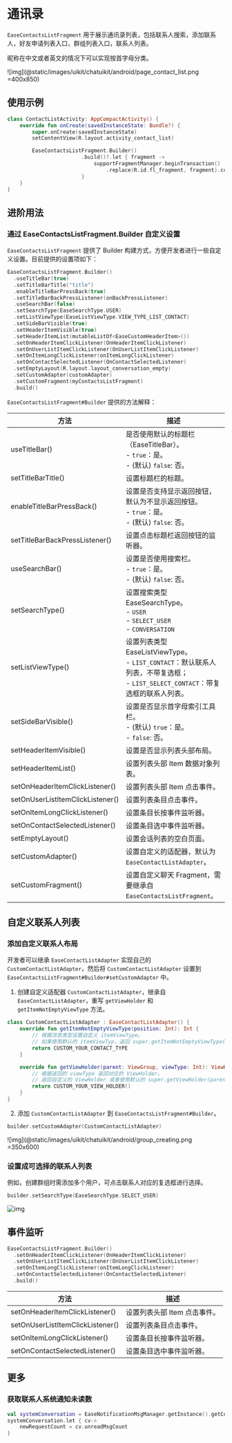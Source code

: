 # 通讯录

<Toc />

`EaseContactsListFragment` 用于展示通讯录列表，包括联系人搜索，添加联系人，好友申请列表入口，群组列表入口，联系人列表。

昵称在中文或者英文的情况下可以实现按首字母分类。

![img](@static/images/uikit/chatuikit/android/page_contact_list.png =400x850) 

## 使用示例

```kotlin
class ContactListActivity: AppCompactActivity() {
    override fun onCreate(savedInstanceState: Bundle?) {
        super.onCreate(savedInstanceState)
        setContentView(R.layout.activity_contact_list)

        EaseContactsListFragment.Builder()
                        .build()?.let { fragment ->
                            supportFragmentManager.beginTransaction()
                                .replace(R.id.fl_fragment, fragment).commit()
                        }
    }
}
```

## 进阶用法

### 通过 EaseContactsListFragment.Builder 自定义设置

`EaseContactsListFragment` 提供了 Builder 构建方式，方便开发者进行一些自定义设置。目前提供的设置项如下：

```kotlin
EaseContactsListFragment.Builder()
  .useTitleBar(true)
  .setTitleBarTitle("title")
  .enableTitleBarPressBack(true)
  .setTitleBarBackPressListener(onBackPressListener)
  .useSearchBar(false)
  .setSearchType(EaseSearchType.USER)
  .setListViewType(EaseListViewType.VIEW_TYPE_LIST_CONTACT)
  .setSideBarVisible(true)
  .setHeaderItemVisible(true)
  .setHeaderItemList(mutableListOf<EaseCustomHeaderItem>())
  .setOnHeaderItemClickListener(OnHeaderItemClickListener)
  .setOnUserListItemClickListener(OnUserListItemClickListener)
  .setOnItemLongClickListener(onItemLongClickListener)
  .setOnContactSelectedListener(OnContactSelectedListener)
  .setEmptyLayout(R.layout.layout_conversation_empty)
  .setCustomAdapter(customAdapter)
  .setCustomFragment(myContactsListFragment)
  .build()
```

`EaseContactsListFragment#Builder` 提供的方法解释：

| 方法                               | 描述                                                                                            |
|----------------------------------|-----------------------------------------------------------------------------------------------|
| useTitleBar()                    | 是否使用默认的标题栏（EaseTitleBar）。<br/> - `true`：是。 <br/> - (默认) `false`: 否。                               |
| setTitleBarTitle()               | 设置标题栏的标题。                                                                                     |
| enableTitleBarPressBack()        | 设置是否支持显示返回按钮，默认为不显示返回按钮。<br/> - `true`：是。<br/> - (默认) `false`: 否。                                |
| setTitleBarBackPressListener()   | 设置点击标题栏返回按钮的监听器。                                                                              |
| useSearchBar()                   | 设置是否使用搜索栏。<br/> - `true`：是。 <br/> - (默认) `false`: 否。                                     |
| setSearchType()                  | 设置搜索类型 EaseSearchType。<br/> - `USER` <br/> - `SELECT_USER` <br/> - `CONVERSATION`                              |
| setListViewType()                | 设置列表类型 EaseListViewType。<br/> - `LIST_CONTACT`：默认联系人列表，不带复选框；<br/> - `LIST_SELECT_CONTACT`：带复选框的联系人列表。 |
| setSideBarVisible()              | 设置是否显示首字母索引工具栏。<br/> - (默认) `true`：是。 <br/> - `false`: 否。                             |
| setHeaderItemVisible()           | 设置是否显示列表头部布局。                                                                                 |
| setHeaderItemList()              | 设置列表头部 Item 数据对象列表。                                                                             |
| setOnHeaderItemClickListener()   | 设置列表头部 Item 点击事件。                                                                               |
| setOnUserListItemClickListener() | 设置列表条目点击事件。                                                                                   |
| setOnItemLongClickListener()     | 设置条目长按事件监听器。                                                                                  |
| setOnContactSelectedListener()   | 设置条目选中事件监听器。                                                                                  |
| setEmptyLayout()                 | 设置会话列表的空白页面。                                                                                  |
| setCustomAdapter()               | 设置自定义的适配器，默认为 `EaseContactListAdapter`。                                                    |
| setCustomFragment()              | 设置自定义聊天 Fragment，需要继承自 `EaseContactsListFragment`。                                          |

## 自定义联系人列表

### 添加自定义联系人布局

开发者可以继承 `EaseContactListAdapter` 实现自己的 `CustomContactListAdapter`，然后将 `CustomContactListAdapter` 设置到 `EaseContactsListFragment#Builder#setCustomAdapter` 中。

1. 创建自定义适配器 `CustomContactListAdapter`，继承自 `EaseContactListAdapter`，重写 `getViewHolder` 和 `getItemNotEmptyViewType` 方法。

```kotlin
class CustomContactListAdapter : EaseContactListAdapter() {
    override fun getItemNotEmptyViewType(position: Int): Int {
        // 根据消息类型设置自定义 itemViewType。
        // 如果使用默认的 itemViewTyp，返回 super.getItemNotEmptyViewType(position) 即可。
        return CUSTOM_YOUR_CONTACT_TYPE
    }

    override fun getViewHolder(parent: ViewGroup, viewType: Int): ViewHolder<EaseUser> {
        // 根据返回的 viewType 返回对应的 ViewHolder。
        // 返回自定义的 ViewHolder 或者使用默认的 super.getViewHolder(parent, viewType)
        return CUSTOM_YOUR_VIEW_HOLDER()
    }
}
```

2. 添加 `CustomContactListAdapter` 到 `EaseContactsListFragment#Builder`。

```kotlin
builder.setCustomAdapter(CustomContactListAdapter)
```

![img](@static/images/uikit/chatuikit/android/group_creating.png =350x600) 

### 设置成可选择的联系人列表

例如，创建群组时需添加多个用户，可点击联系人对应的复选框进行选择。

```kotlin
builder.setSearchType(EaseSearchType.SELECT_USER)  
```

![img](@static/images/uikit/chatuikit/android/contactlist_configurable.png) 

## 事件监听

```kotlin
EaseContactsListFragment.Builder()
  .setOnHeaderItemClickListener(OnHeaderItemClickListener)
  .setOnUserListItemClickListener(OnUserListItemClickListener)
  .setOnItemLongClickListener(onItemLongClickListener)
  .setOnContactSelectedListener(OnContactSelectedListener)
  .build()
```

| 方法                               | 描述                                                                                            |
|----------------------------------|-----------------------------------------------------------------------------------------------|
| setOnHeaderItemClickListener()   | 设置列表头部 Item 点击事件。                                                                               |
| setOnUserListItemClickListener() | 设置列表条目点击事件。                                                                                   |
| setOnItemLongClickListener()     | 设置条目长按事件监听器。                                                                                  |
| setOnContactSelectedListener()   | 设置条目选中事件监听器。                                                                                  |


## 更多

### 获取联系人系统通知未读数

```kotlin
val systemConversation = EaseNotificationMsgManager.getInstance().getConversation() 
systemConversation.let { cv->
    newRequestCount = cv.unreadMsgCount
}
```





